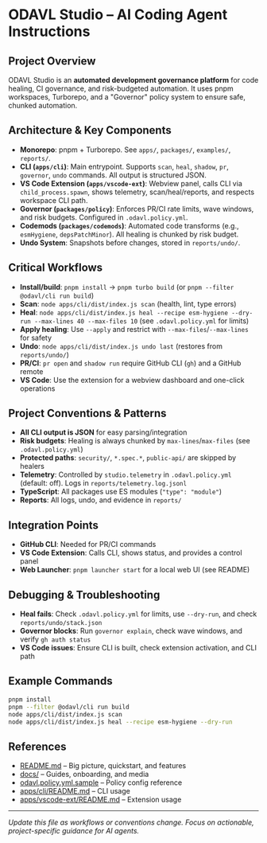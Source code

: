 # ODAVL Studio – AI Coding Agent Instructions

## Project Overview

ODAVL Studio is an **automated development governance platform** for code healing, CI governance, and risk-budgeted automation. It uses pnpm workspaces, Turborepo, and a "Governor" policy system to ensure safe, chunked automation.

## Architecture & Key Components

- **Monorepo**: pnpm + Turborepo. See `apps/`, `packages/`, `examples/`, `reports/`.
- **CLI (`apps/cli`)**: Main entrypoint. Supports `scan`, `heal`, `shadow`, `pr`, `governor`, `undo` commands. All output is structured JSON.
- **VS Code Extension (`apps/vscode-ext`)**: Webview panel, calls CLI via `child_process.spawn`, shows telemetry, scan/heal/reports, and respects workspace CLI path.
- **Governor (`packages/policy`)**: Enforces PR/CI rate limits, wave windows, and risk budgets. Configured in `.odavl.policy.yml`.
- **Codemods (`packages/codemods`)**: Automated code transforms (e.g., `esmHygiene`, `depsPatchMinor`). All healing is chunked by risk budget.
- **Undo System**: Snapshots before changes, stored in `reports/undo/`.

## Critical Workflows

- **Install/build**: `pnpm install` → `pnpm turbo build` (or `pnpm --filter @odavl/cli run build`)
- **Scan**: `node apps/cli/dist/index.js scan` (health, lint, type errors)
- **Heal**: `node apps/cli/dist/index.js heal --recipe esm-hygiene --dry-run --max-lines 40 --max-files 10` (see `.odavl.policy.yml` for limits)
- **Apply healing**: Use `--apply` and restrict with `--max-files`/`--max-lines` for safety
- **Undo**: `node apps/cli/dist/index.js undo last` (restores from `reports/undo/`)
- **PR/CI**: `pr open` and `shadow run` require GitHub CLI (`gh`) and a GitHub remote
- **VS Code**: Use the extension for a webview dashboard and one-click operations

## Project Conventions & Patterns

- **All CLI output is JSON** for easy parsing/integration
- **Risk budgets**: Healing is always chunked by `max-lines`/`max-files` (see `.odavl.policy.yml`)
- **Protected paths**: `security/`, `*.spec.*`, `public-api/` are skipped by healers
- **Telemetry**: Controlled by `studio.telemetry` in `.odavl.policy.yml` (default: off). Logs in `reports/telemetry.log.jsonl`
- **TypeScript**: All packages use ES modules (`"type": "module"`)
- **Reports**: All logs, undo, and evidence in `reports/`

## Integration Points

- **GitHub CLI**: Needed for PR/CI commands
- **VS Code Extension**: Calls CLI, shows status, and provides a control panel
- **Web Launcher**: `pnpm launcher start` for a local web UI (see README)

## Debugging & Troubleshooting

- **Heal fails**: Check `.odavl.policy.yml` for limits, use `--dry-run`, and check `reports/undo/stack.json`
- **Governor blocks**: Run `governor explain`, check wave windows, and verify `gh auth status`
- **VS Code issues**: Ensure CLI is built, check extension activation, and CLI path

## Example Commands

```bash
pnpm install
pnpm --filter @odavl/cli run build
node apps/cli/dist/index.js scan
node apps/cli/dist/index.js heal --recipe esm-hygiene --dry-run
```

## References

- [README.md](../README.md) – Big picture, quickstart, and features
- [docs/](../docs/) – Guides, onboarding, and media
- [odavl.policy.yml.sample](../odavl.policy.yml.sample) – Policy config reference
- [apps/cli/README.md](../apps/cli/README.md) – CLI usage
- [apps/vscode-ext/README.md](../apps/vscode-ext/README.md) – Extension usage

---

_Update this file as workflows or conventions change. Focus on actionable, project-specific guidance for AI agents._
